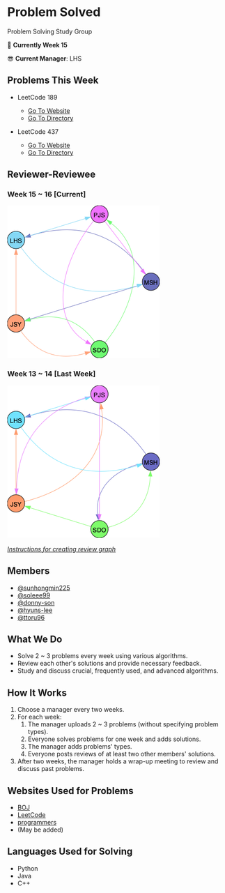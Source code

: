 # Problem Solved
Problem Solving Study Group


📌 **Currently Week 15**

😎 **Current Manager**: LHS

## Problems This Week
  - LeetCode 189
    - [Go To Website](https://leetcode.com/problems/rotate-array/)
    - [Go To Directory](./LeetCode/189_rotate_array/README.md)

  - LeetCode 437
    - [Go To Website](https://leetcode.com/problems/path-sum-iii/)
    - [Go To Directory](./LeetCode/437_path_sum_III/README.md)

## Reviewer-Reviewee

### Week 15 ~ 16 [Current]

![Week15](./utils/graphs/Week15.png)


### Week 13 ~ 14 [Last Week]

![Week13](./utils/graphs/Week13.png)

[*Instructions for creating review graph*](https://github.com/sunhongmin225/problem-solved/blob/main/utils/README.md)

## Members
* [@sunhongmin225](https://github.com/sunhongmin225)
* [@soleee99](https://github.com/soleee99)
* [@donny-son](https://github.com/donny-son)
* [@hyuns-lee](https://github.com/hyuns-lee)
* [@ttoru96](https://github.com/ttoru96)

## What We Do
* Solve 2 ~ 3 problems every week using various algorithms.
* Review each other's solutions and provide necessary feedback.
* Study and discuss crucial, frequently used, and advanced algorithms.

## How It Works
1. Choose a manager every two weeks.
1. For each week:
	1. The manager uploads 2 ~ 3 problems (without specifying problem types).
	1. Everyone solves problems for one week and adds solutions.
	1. The manager adds problems' types.
	1. Everyone posts reviews of at least two other members' solutions.
1. After two weeks, the manager holds a wrap-up meeting to review and discuss past problems.

## Websites Used for Problems
* [BOJ](https://www.acmicpc.net)
* [LeetCode](https://leetcode.com)
* [programmers](https://programmers.co.kr)
* (May be added)

## Languages Used for Solving
* Python
* Java
* C++
